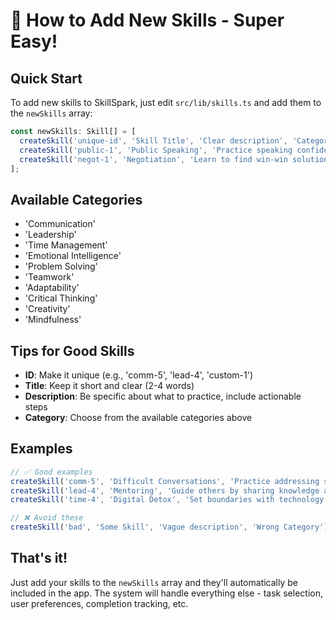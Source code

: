 # 🚀 How to Add New Skills - Super Easy!

## Quick Start

To add new skills to SkillSpark, just edit `src/lib/skills.ts` and add them to the `newSkills` array:

```typescript
const newSkills: Skill[] = [
  createSkill('unique-id', 'Skill Title', 'Clear description', 'Category'),
  createSkill('public-1', 'Public Speaking', 'Practice speaking confidently in front of groups', 'Communication'),
  createSkill('negot-1', 'Negotiation', 'Learn to find win-win solutions in discussions', 'Communication'),
];
```

## Available Categories

- 'Communication'
- 'Leadership' 
- 'Time Management'
- 'Emotional Intelligence'
- 'Problem Solving'
- 'Teamwork'
- 'Adaptability'
- 'Critical Thinking'
- 'Creativity'
- 'Mindfulness'

## Tips for Good Skills

- **ID**: Make it unique (e.g., 'comm-5', 'lead-4', 'custom-1')
- **Title**: Keep it short and clear (2-4 words)
- **Description**: Be specific about what to practice, include actionable steps
- **Category**: Choose from the available categories above

## Examples

```typescript
// ✅ Good examples
createSkill('comm-5', 'Difficult Conversations', 'Practice addressing sensitive topics with empathy and clarity', 'Communication'),
createSkill('lead-4', 'Mentoring', 'Guide others by sharing knowledge and providing constructive support', 'Leadership'),
createSkill('time-4', 'Digital Detox', 'Set boundaries with technology to improve focus and presence', 'Time Management'),

// ❌ Avoid these
createSkill('bad', 'Some Skill', 'Vague description', 'Wrong Category'), // Bad ID, vague description, invalid category
```

## That's it! 

Just add your skills to the `newSkills` array and they'll automatically be included in the app. The system will handle everything else - task selection, user preferences, completion tracking, etc.